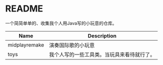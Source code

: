 # README

一个简简单单的、收集我个人用Java写的小玩意的仓库。

| Name          | Description                                |
| ------------- | ------------------------------------------ |
| midplayremake | 演奏国际歌的小玩意                         |
| toys          | 我个人写的一些工具类。当玩具来看待就行了。 |

